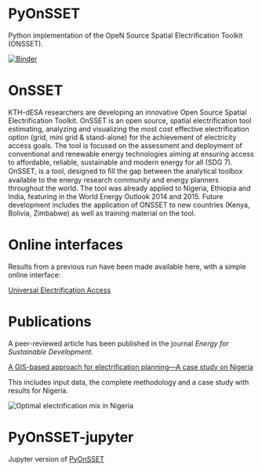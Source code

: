 # PyOnSSET
Python implementation of the OpeN Source Spatial Electrification Toolkit (ONSSET).

[![Binder](http://mybinder.org/badge.svg)](http://mybinder.org:/repo/kth-desa/pyonsset-jupyter)

# OnSSET

KTH-dESA researchers are developing an innovative Open Source Spatial Electrification Toolkit. OnSSET is an open source, spatial electrification tool estimating, analyzing and visualizing the most cost effective electrification option (grid, mini grid & stand-alone) for the achievement of electricity access goals. The tool is focused on the assessment and deployment of conventional and renewable energy technologies aiming at ensuring access to affordable, reliable, sustainable and modern energy for all (SDG 7). OnSSET, is a tool, designed to ﬁll the gap between the analytical toolbox available to the energy research community and energy planners throughout the world. The tool was already applied to Nigeria, Ethiopia and India, featuring in the World Energy Outlook 2014 and 2015. Future development includes the application of ONSSET to new countries (Kenya, Bolivia, Zimbabwe) as well as training material on the tool.

# Online interfaces

Results from a previous run have been made available here, with a simple online interface:

[Universal Electrification Access](https://un-desa-modelling.github.io/electrification-paths-visualisation/)


# Publications

A peer-reviewed article has been published in the journal *Energy for Sustainable Development*.

[A GIS-based approach for electrification planning—A case study on Nigeria](http://www.sciencedirect.com/science/article/pii/S0973082615000952)

This includes input data, the complete methodology and a case study with results for Nigeria.

![Optimal electrification mix in Nigeria](/resources/nigeria_electrification_map.png "Optimal electrification mix in Nigeria")

# PyOnSSET-jupyter

Jupyter version of [PyOnSSET](https://github.com/KTH-dESA/PyOnSSET)
